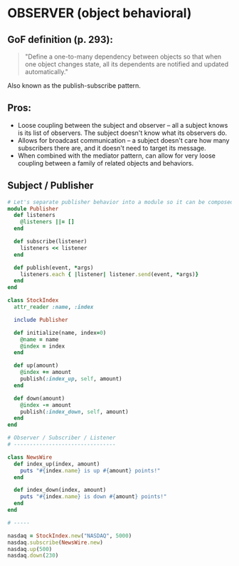 # OBSERVER (object behavioral)

## GoF definition (p. 293):

> "Define a one-to-many dependency between objects so that when one object changes state, all its dependents are notified and updated automatically."

Also known as the publish-subscribe pattern.

## Pros:

-   Loose coupling between the subject and observer – all a subject knows is its list of observers. The subject doesn't know what its observers do.
-   Allows for broadcast communication – a subject doesn't care how many subscribers there are, and it doesn't need to target its message.
-   When combined with the mediator pattern, can allow for very loose coupling between a family of related objects and behaviors.

## Subject / Publisher

```ruby
# Let's separate publisher behavior into a module so it can be composed:
module Publisher
  def listeners
    @listeners ||= []
  end

  def subscribe(listener)
    listeners << listener
  end

  def publish(event, *args)
    listeners.each { |listener| listener.send(event, *args)}
  end
end

class StockIndex
  attr_reader :name, :index

  include Publisher

  def initialize(name, index=0)
    @name = name
    @index = index
  end

  def up(amount)
    @index += amount
    publish(:index_up, self, amount)
  end

  def down(amount)
    @index -= amount
    publish(:index_down, self, amount)
  end
end

# Observer / Subscriber / Listener
# --------------------------------

class NewsWire
  def index_up(index, amount)
    puts "#{index.name} is up #{amount} points!"
  end

  def index_down(index, amount)
    puts "#{index.name} is down #{amount} points!"
  end
end

# -----

nasdaq = StockIndex.new("NASDAQ", 5000)
nasdaq.subscribe(NewsWire.new)
nasdaq.up(500)
nasdaq.down(230)
```
